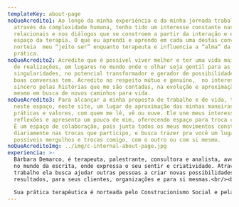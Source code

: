 ```yaml
---
templateKey: about-page
noQueAcredito1: Ao longo da minha experiência e da minha jornada trabalhando
  através da complexidade humana, tenho tido um interesse constante nas trocas
  relacionais e nos diálogos que se constroem a partir da interação e entrega no
  espaço da terapia. O que eu aprendi e aprendo em cada uma destas conversas,
  norteia  meu “jeito ser” enquanto terapeuta e influencia a “alma“ da minha
  prática.
noQueAcredito2: Acredito que é possível viver melhor e ter uma vida mais cheia
  de realizações, em lugares no mundo onde o olhar seja gentil para as
  singularidades, no potencial transformador e gerador de possibilidades que
  boas conversas tem. Acredito no respeito mútuo e genuíno,  no interesse
  sincero pelas histórias que me são contadas, na evolução e aproximação de si
  mesmo em busca de novos caminhos para vida.
noQueAcredito3: Para alcançar a minha proposta de trabalho e de vida, tenho aqui
  neste espaço, neste site, um lugar de aproximação das minhas maneiras,
  práticas e valores, com quem me lê, vê ou ouve. Ele une meus interesses,
  reflexões e apresenta um pouco de mim, oferecendo espaço para troca com vocês.
  É um espaço de colaboração, pois junta todos os meus movimentos construídos
  diariamente nas trocas que participo, e busca trazer pra você um lugar para
  possíveis mergulhos e trocas comigo, com o outro ou com si mesmo.
noQueAcreditoImg: ../img/c-internal-about-page.jpg
experiencia: >-
  Bárbara Demarco, é terapeuta, palestrante, consultora e analista, aventureira
  no mundo da escrita, onde expressa o seu sentir e criatividade. Através de seu
  trabalho ela busca ajudar outras pessoas a criar novas possibilidades e
  resultados, para seus clientes, organizações e para si mesmas.<br/><br/>

  Sua prática terapêutica é norteada pelo Construcionismo Social e pelas práticas pós modernas da Terapia Narrativa e da Terapia Colaborativa e Dialógica. Ela incorpora sua própria crença na aprendizagem como um processo de vida, incentivando e desafiando as pessoas a serem curiosas, criativas e autênticas e protagonistas do seu processo.
---
```


